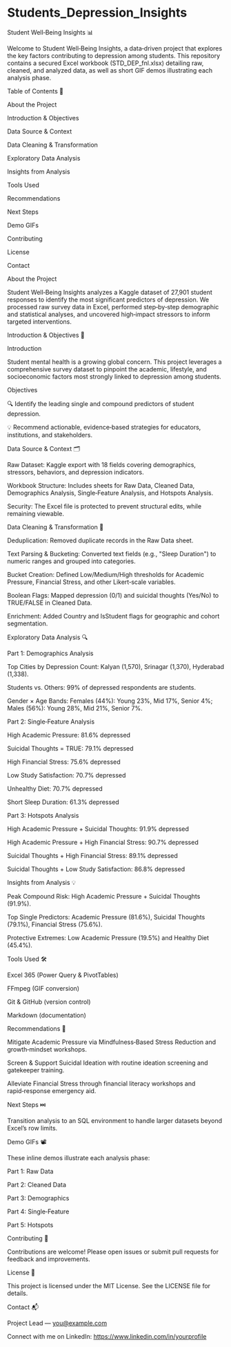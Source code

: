 # Students_Depression_Insights

 Student Well‑Being Insights 📊

Welcome to Student Well‑Being Insights, a data‑driven project that explores the key factors contributing to depression among students. This repository contains a secured Excel workbook (STD_DEP_fnl.xlsx) detailing raw, cleaned, and analyzed data, as well as short GIF demos illustrating each analysis phase.

Table of Contents 📑

About the Project

Introduction & Objectives

Data Source & Context

Data Cleaning & Transformation

Exploratory Data Analysis

Insights from Analysis

Tools Used

Recommendations

Next Steps

Demo GIFs

Contributing

License

Contact

About the Project

Student Well‑Being Insights analyzes a Kaggle dataset of 27,901 student responses to identify the most significant predictors of depression. We processed raw survey data in Excel, performed step‑by‑step demographic and statistical analyses, and uncovered high‑impact stressors to inform targeted interventions.

Introduction & Objectives 🎯

Introduction

Student mental health is a growing global concern. This project leverages a comprehensive survey dataset to pinpoint the academic, lifestyle, and socioeconomic factors most strongly linked to depression among students.

Objectives

🔍 Identify the leading single and compound predictors of student depression.

💡 Recommend actionable, evidence‑based strategies for educators, institutions, and stakeholders.

Data Source & Context 🗂️

Raw Dataset: Kaggle export with 18 fields covering demographics, stressors, behaviors, and depression indicators.

Workbook Structure: Includes sheets for Raw Data, Cleaned Data, Demographics Analysis, Single‑Feature Analysis, and Hotspots Analysis.

Security: The Excel file is protected to prevent structural edits, while remaining viewable.

Data Cleaning & Transformation 🔄

Deduplication: Removed duplicate records in the Raw Data sheet.

Text Parsing & Bucketing: Converted text fields (e.g., "Sleep Duration") to numeric ranges and grouped into categories.

Bucket Creation: Defined Low/Medium/High thresholds for Academic Pressure, Financial Stress, and other Likert‑scale variables.

Boolean Flags: Mapped depression (0/1) and suicidal thoughts (Yes/No) to TRUE/FALSE in Cleaned Data.

Enrichment: Added Country and IsStudent flags for geographic and cohort segmentation.

Exploratory Data Analysis 🔍

Part 1: Demographics Analysis

Top Cities by Depression Count: Kalyan (1,570), Srinagar (1,370), Hyderabad (1,338).

Students vs. Others: 99% of depressed respondents are students.

Gender × Age Bands: Females (44%): Young 23%, Mid 17%, Senior 4%; Males (56%): Young 28%, Mid 21%, Senior 7%.

Part 2: Single‑Feature Analysis

High Academic Pressure: 81.6% depressed

Suicidal Thoughts = TRUE: 79.1% depressed

High Financial Stress: 75.6% depressed

Low Study Satisfaction: 70.7% depressed

Unhealthy Diet: 70.7% depressed

Short Sleep Duration: 61.3% depressed

Part 3: Hotspots Analysis

High Academic Pressure + Suicidal Thoughts: 91.9% depressed

High Academic Pressure + High Financial Stress: 90.7% depressed

Suicidal Thoughts + High Financial Stress: 89.1% depressed

Suicidal Thoughts + Low Study Satisfaction: 86.8% depressed

Insights from Analysis 💡

Peak Compound Risk: High Academic Pressure + Suicidal Thoughts (91.9%).

Top Single Predictors: Academic Pressure (81.6%), Suicidal Thoughts (79.1%), Financial Stress (75.6%).

Protective Extremes: Low Academic Pressure (19.5%) and Healthy Diet (45.4%).

Tools Used 🛠️

Excel 365 (Power Query & PivotTables)

FFmpeg (GIF conversion)

Git & GitHub (version control)

Markdown (documentation)

Recommendations 🎯

Mitigate Academic Pressure via Mindfulness‑Based Stress Reduction and growth‑mindset workshops.

Screen & Support Suicidal Ideation with routine ideation screening and gatekeeper training.

Alleviate Financial Stress through financial literacy workshops and rapid‑response emergency aid.

Next Steps ⏭️

Transition analysis to an SQL environment to handle larger datasets beyond Excel’s row limits.

Demo GIFs 📽️

These inline demos illustrate each analysis phase:

Part 1: Raw Data



Part 2: Cleaned Data



Part 3: Demographics



Part 4: Single‑Feature



Part 5: Hotspots



Contributing 🤝

Contributions are welcome! Please open issues or submit pull requests for feedback and improvements.

License 📄

This project is licensed under the MIT License. See the LICENSE file for details.

Contact 📬

Project Lead — you@example.com

Connect with me on LinkedIn: https://www.linkedin.com/in/yourprofile

